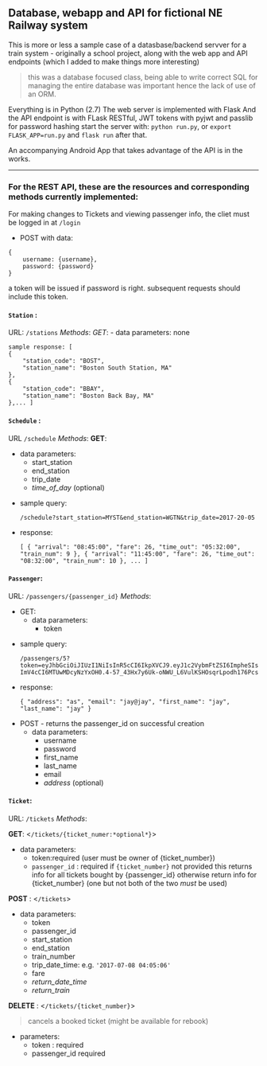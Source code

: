 ## Database, webapp and API for fictional NE Railway system
This is more or less a sample case of a datasbase/backend servver for a train system - originally a school project,
along with the web app and API endpoints (which I added to make things more interesting) 
>  this was a database focused class, being able to write correct SQL for managing the entire database was important hence the lack of use of an ORM. 

Everything is in Python (2.7)
The web server is implemented with Flask And the API endpoint is with FLask RESTful, JWT tokens with pyjwt and passlib for password hashing
start the server with: `python run.py`, or `export FLASK_APP=run.py` and `flask run` after that. 

An accompanying Android App that takes advantage of the API is in the works.

***
### For the REST API, these are the resources and corresponding methods currently implemented:

For making changes to Tickets and viewing passenger info, the cliet must be logged in at `/login`
* POST with data:
```
{
    username: {username},
    password: {password}
}
```
a token will be issued if password is right. subsequent requests should include this token.

#### `Station` :
URL: `/stations`
*Methods*: 
*GET*: 
    - data parameters: none

    sample response: [
    {
        "station_code": "BOST",
        "station_name": "Boston South Station, MA"
    },
    {
        "station_code": "BBAY",
        "station_name": "Boston Back Bay, MA"
    },... ]

#### `Schedule` :
URL `/schedule`
*Methods*:
**GET**:
* data parameters:
    - start_station
    - end_station
    - trip_date
    - *time_of_day* (optional)

- sample query:
    
    `/schedule?start_station=MYST&end_station=WGTN&trip_date=2017-20-05`
- response:

    `[
    {
        "arrival": "08:45:00",
        "fare": 26,
        "time_out": "05:32:00",
        "train_num": 9
    },
    {
        "arrival": "11:45:00",
        "fare": 26,
        "time_out": "08:32:00",
        "train_num": 10
    }, ... ]`

#### `Passenger`:
URL: `/passengers/{passenger_id}`
*Methods*:
* GET:
    - data parameters:
        * token
- sample query: 

    `/passengers/5?token=eyJhbGciOiJIUzI1NiIsInR5cCI6IkpXVCJ9.eyJ1c2VybmFtZSI6ImpheSIsImV4cCI6MTUwMDcyNzYxOH0.4-57_43Hx7y6Uk-oNWU_L6VulKSHOsqrLpodh176Pcs`

- response:

    `{ "address": "as", "email": "jay@jay", "first_name": "jay", "last_name": "jay" }`

* POST - returns the passenger_id on successful creation
    - data parameters:
        * username
        * password
        * first_name
        * last_name
        * email
        * *address* (optional)
    

#### `Ticket`:
URL: `/tickets`
*Methods*:

**GET**: <`/tickets/{ticket_numer:*optional*}`>
- data parameters: 
    * token:required (user must be owner of {ticket_number})
    * `passenger_id` : required if `{ticket_number}` not provided 
this returns info for all tickets bought by {passenger\_id} otherwise return info for {ticket_number} (one but not both of the two *must* be used)
    
**POST** : <`/tickets`>
* data parameters:
    - token
    - passenger_id
    - start_station
    - end_station
    - train_number
    - trip_date_time: e.g. `'2017-07-08 04:05:06'`
    - fare
    - *return_date_time*
    - *return_train*

**DELETE** : <`/tickets/{ticket_number}`>
> cancels a booked ticket (might be available for rebook)
- parameters:
    * token : required
    * passenger_id  required

